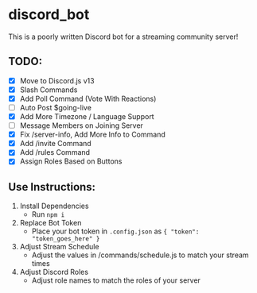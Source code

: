 # discord_bot
This is a poorly written Discord bot for a streaming community server!

## TODO:
-	[X] Move to Discord.js v13
-	[X] Slash Commands
-	[X] Add Poll Command (Vote With Reactions)
-	[ ] Auto Post $going-live
-	[X] Add More Timezone / Language Support
-	[ ] Message Members on Joining Server
-	[X] Fix /server-info, Add More Info to Command
-	[X] Add /invite Command
-	[X] Add /rules Command
-	[X] Assign Roles Based on Buttons

## Use Instructions:
1. Install Dependencies
	- Run `npm i`
2. Replace Bot Token
	- Place your bot token in `.config.json` as `{ "token": "token_goes_here" }`
3. Adjust Stream Schedule
	- Adjust the values in /commands/schedule.js to match your stream times
4. Adjust Discord Roles
	- Adjust role names to match the roles of your server